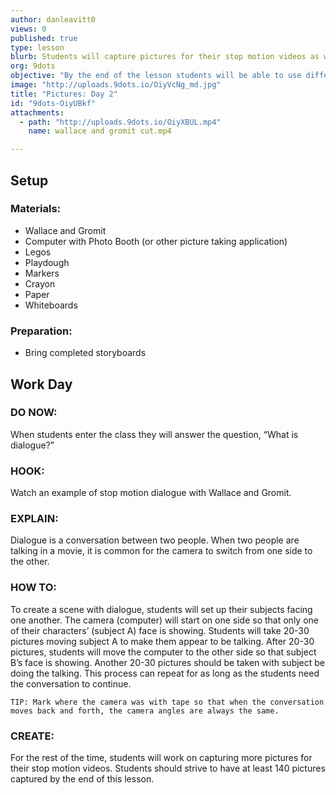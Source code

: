 ```yaml
---
author: danleavitt0
views: 0
published: true
type: lesson
blurb: Students will capture pictures for their stop motion videos as well as learn about techniques for showing dialogue between characters.
org: 9dots
objective: "By the end of the lesson students will be able to use different camera angles to convey dialogue, and complete taking at least 140 pictures."
image: "http://uploads.9dots.io/OiyVcNg_md.jpg"
title: "Pictures: Day 2"
id: "9dots-OiyUBkf"
attachments: 
  - path: "http://uploads.9dots.io/OiyXBUL.mp4"
    name: wallace and gromit cut.mp4

---
```


## Setup

### Materials:

- Wallace and Gromit
- Computer with Photo Booth (or other picture taking application)
- Legos
- Playdough
- Markers
- Crayon
- Paper
- Whiteboards

### Preparation:

- Bring completed storyboards

## Work Day

### DO NOW:
When students enter the class they will answer the question, “What is dialogue?”

### HOOK:
Watch an example of stop motion dialogue with Wallace and Gromit. 

### EXPLAIN:
Dialogue is a conversation between two people. When two people are talking in a movie, it is common for the camera to switch from one side to the other. 

### HOW TO:
To create a scene with dialogue, students will set up their subjects facing one another. The camera (computer) will start on one side so that only one of their characters’ (subject A) face is showing. Students will take 20-30 pictures moving subject A to make them appear to be talking. After 20-30 pictures, students will move the computer to the other side so that subject B’s face is showing. Another 20-30 pictures should be taken with subject be doing the talking. This process can repeat for as long as the students need the conversation to continue.

```
TIP: Mark where the camera was with tape so that when the conversation moves back and forth, the camera angles are always the same.
```

### CREATE:
For the rest of the time, students will work on capturing more pictures for their stop motion videos. Students should strive to have at least 140 pictures captured by the end of this lesson.
